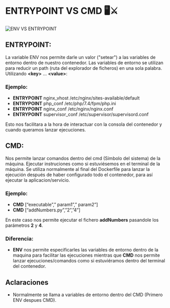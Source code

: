 # ENTRYPOINT VS CMD 🖥⚔️ ️

![ENV VS ENTRYPOINT](/docker-exercises/hw-05/imatges/CMDvsENV.PNG)  

## ENTRYPOINT:
La variable ENV nos permite darle un valor ("setear") a las variables de entorno dentro de nuestro contenedor. Las variables de entorno se utilizan para reducir un path (ruta del explorador de ficheros) en una sola palabra.  
Utilizando **&lt;key>** … **&lt;value>**:
### Ejemplo:
* **ENTRYPOINT** nginx_vhost /etc/nginx/sites-available/default 
* **ENTRYPOINT** php_conf /etc/php/7.4/fpm/php.ini 
* **ENTRYPOINT** nginx_conf /etc/nginx/nginx.conf 
* **ENTRYPOINT** supervisor_conf /etc/supervisor/supervisord.conf 

Esto nos facilitara a la hora de interactuar con la consola del contenedor y cuando queramos lanzar ejecuciones.

## CMD:
Nos permite lanzar comandos dentro del cmd (Símbolo del sistema) de la máquina. Ejecutar instruciones como si estuviésemos en el terminal de la máquina.
Se utiliza normalmente al final del Dockerfile para lanzar la ejecución después de haber configurado todo el contenedor, para así ejecutar la aplicacion/servicio.

### Ejemplo:
* **CMD** [“executable”,” param1”,” param2”]
* **CMD** [“addNumbers.py”,”2”,”4”]


En este caso nos permite ejecutar el fichero **addNumbers** pasandole los parámetros **2** y **4**.

### Diferencia:
* **ENV** nos permite especificarles las variables de entorno dentro de la maquina para facilitar las ejecuciones mientras que **CMD** nos permite lanzar ejecuciones/comandos como si estuviéramos dentro del terminal del contenedor. 

## Aclaraciones
* Normalmente se llama a variables de entorno dentro del CMD (Primero ENV despues CMD).